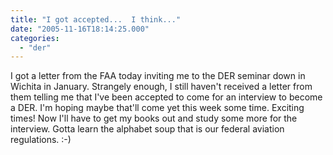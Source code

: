 ```yaml
---
title: "I got accepted...  I think..."
date: "2005-11-16T18:14:25.000"
categories: 
  - "der"
---
```


I got a letter from the FAA today inviting me to the DER seminar down in Wichita in January. Strangely enough, I still haven't received a letter from them telling me that I've been accepted to come for an interview to become a DER. I'm hoping maybe that'll come yet this week some time. Exciting times! Now I'll have to get my books out and study some more for the interview. Gotta learn the alphabet soup that is our federal aviation regulations. :-)
